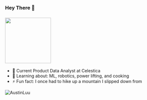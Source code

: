 ### Hey There 👋

<!--
**AustinLuu/AustinLuu** is a ✨ _special_ ✨ repository because its `README.md` (this file) appears on your GitHub profile.

Here are some ideas to get you started:

- 🔭 I’m currently working on ...
- 🌱 I’m currently learning ...
- 👯 I’m looking to collaborate on ...
- 🤔 I’m looking for help with ...
- 💬 Ask me about ...
- 📫 How to reach me: ...
- 😄 Pronouns: ...
- ⚡ Fun fact: ...
-->

<h3 align="left"><img src="https://media.giphy.com/media/Wj7lNjMNDxSmc/giphy.gif" width="150"></h3>

- 💼 Current Product Data Analyst at Celestica
- 🌱 Learning about: ML, robotics, power lifting, and cooking
- ⚡ Fun fact: I once had to hike up a mountain I slipped down from
<p align="left"> <img src="https://komarev.com/ghpvc/?username=AustinLuu" alt="AustinLuu" /></p>
